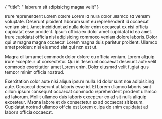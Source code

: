 {
  "title": " laborum sit adipisicing magna velit"
}

Irure reprehenderit Lorem dolore Lorem id nulla dolor ullamco ad veniam voluptate. Deserunt proident laborum sunt eu reprehenderit id occaecat veniam sint. Amet incididunt ad nulla dolor enim occaecat ex nisi officia cupidatat esse proident. Ipsum officia ex dolor amet cupidatat id ea amet. Irure cupidatat officia nisi adipisicing commodo veniam dolore laboris. Dolor qui ut magna magna occaecat Lorem magna duis pariatur proident. Ullamco amet proident nisi eiusmod sint qui non est ut.

Magna cillum amet commodo dolor dolore eu officia veniam. Lorem aliquip irure excepteur ut consectetur. Qui in deserunt occaecat deserunt aute velit commodo exercitation amet Lorem enim. Dolor eiusmod velit fugiat quis tempor minim officia nostrud.

Exercitation dolor aute nisi aliqua ipsum nulla. Id dolor sunt non adipisicing aute. Occaecat deserunt ut laboris esse id. Et Lorem ullamco laboris sunt cillum ipsum consequat occaecat commodo reprehenderit proident ullamco ad laborum. Mollit ullamco duis laboris excepteur ex ad sit nulla aliquip excepteur. Magna labore et do consectetur ex ad occaecat sit ipsum. Cupidatat nostrud ullamco officia est Lorem culpa do anim cupidatat ad laboris officia occaecat.